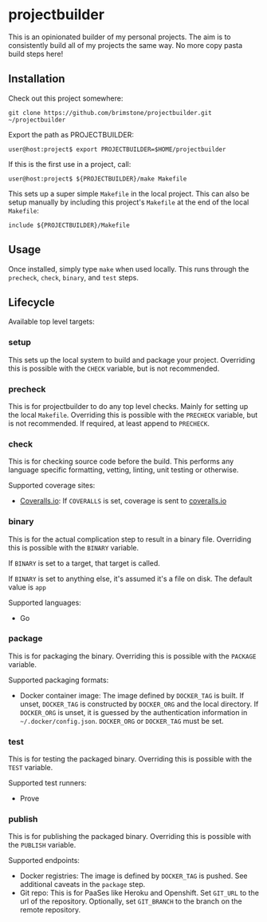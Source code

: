 projectbuilder
==============

This is an opinionated builder of my personal projects. The aim is to
consistently build all of my projects the same way. No more copy pasta build
steps here!

Installation
------------

Check out this project somewhere:

```
git clone https://github.com/brimstone/projectbuilder.git ~/projectbuilder
```

Export the path as PROJECTBUILDER:

```
user@host:project$ export PROJECTBUILDER=$HOME/projectbuilder
```

If this is the first use in a project, call:

```
user@host:project$ ${PROJECTBUILDER}/make Makefile
```

This sets up a super simple `Makefile` in the local project. This can also be
setup manually by including this project's `Makefile` at the end of the local
`Makefile`:

```
include ${PROJECTBUILDER}/Makefile
```


Usage
-----

Once installed, simply type `make` when used locally. This runs through the
`precheck`, `check`, `binary`, and `test` steps.

Lifecycle
---------

Available top level targets:

### setup

This sets up the local system to build and package your project. Overriding this
is possible with the `CHECK` variable, but is not recommended.

### precheck

This is for projectbuilder to do any top level checks. Mainly for setting up the
local `Makefile`. Overriding this is possible with the `PRECHECK` variable, but
is not recommended. If required, at least append to `PRECHECK`.

### check

This is for checking source code before the build. This performs any language
specific formatting, vetting, linting, unit testing or otherwise. 

Supported coverage sites:

- [Coveralls.io](https://coveralls.io): If `COVERALLS` is set, coverage is sent
to [coveralls.io](https://coveralls.io)

### binary

This is for the actual complication step to result in a binary file. Overriding
this is possible with the `BINARY` variable.

If `BINARY` is set to a target, that target is called.

If `BINARY` is set to anything else, it's assumed it's a file on disk. The
default value is `app`

Supported languages:

- Go

### package

This is for packaging the binary. Overriding this is possible with the `PACKAGE`
variable.

Supported packaging formats:

- Docker container image: The image defined by `DOCKER_TAG` is built. If unset,
`DOCKER_TAG` is constructed by `DOCKER_ORG` and the local directory. If
`DOCKER_ORG` is unset, it is guessed by the authentication information in
`~/.docker/config.json`. `DOCKER_ORG` or `DOCKER_TAG` must be set.

### test

This is for testing the packaged binary. Overriding this is possible with the
`TEST` variable.

Supported test runners:

- Prove

### publish

This is for publishing the packaged binary. Overriding this is possible with the
`PUBLISH` variable.

Supported endpoints:

- Docker registries: The image is defined by `DOCKER_TAG` is pushed. See
additional caveats in the `package` step.
- Git repo: This is for PaaSes like Heroku and Openshift. Set `GIT_URL` to the
url of the repository. Optionally, set `GIT_BRANCH` to the branch on the remote
repository.
